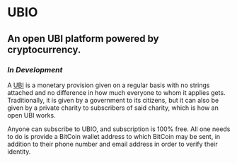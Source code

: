 # UBIO
## An open UBI platform powered by cryptocurrency.

### _In Development_

<p>

A <a href="https://en.wikipedia.org/wiki/Universal_basic_income" target="_blank">UBI</a>
is a monetary provision given on a regular basis with no strings attached and no
difference in how much everyone to whom it applies gets. Traditionally, it is given
by a government to its citizens, but it can also be given by a private charity to
subscribers of said charity, which is how an open UBI works.
	
</p>
<p>

Anyone can subscribe to UBIO, and subscription is 100% free. All one needs to do is
provide a BitCoin wallet address to which BitCoin may be sent, in addition to their
phone number and email address in order to verify their identity.

</p>